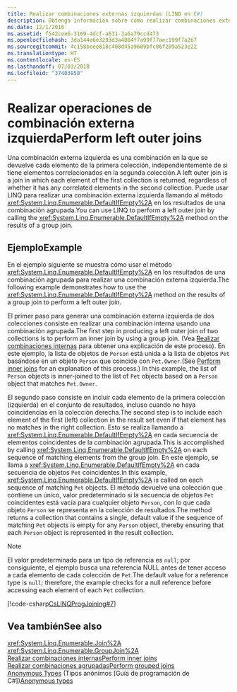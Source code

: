 ```yaml
---
title: Realizar combinaciones externas izquierdas (LINQ en C#)
description: Obtenga información sobre cómo realizar combinaciones externas izquierdas con LINQ en C#.
ms.date: 12/1/2016
ms.assetid: f542cee6-3169-4dcf-a631-3a6a79ccd473
ms.openlocfilehash: 3da144e6e3293d3a4084f7a99f77aec199f7a267
ms.sourcegitcommit: 4c158beee818c408d45a9609bfc06f209a523e22
ms.translationtype: HT
ms.contentlocale: es-ES
ms.lasthandoff: 07/03/2018
ms.locfileid: "37403858"
---
```

# <a name="perform-left-outer-joins"></a><span data-ttu-id="63767-103">Realizar operaciones de combinación externa izquierda</span><span class="sxs-lookup"><span data-stu-id="63767-103">Perform left outer joins</span></span>

<span data-ttu-id="63767-104">Una combinación externa izquierda es una combinación en la que se devuelve cada elemento de la primera colección, independientemente de si tiene elementos correlacionados en la segunda colección.</span><span class="sxs-lookup"><span data-stu-id="63767-104">A left outer join is a join in which each element of the first collection is returned, regardless of whether it has any correlated elements in the second collection.</span></span> <span data-ttu-id="63767-105">Puede usar LINQ para realizar una combinación externa izquierda llamando al método <xref:System.Linq.Enumerable.DefaultIfEmpty%2A> en los resultados de una combinación agrupada.</span><span class="sxs-lookup"><span data-stu-id="63767-105">You can use LINQ to perform a left outer join by calling the <xref:System.Linq.Enumerable.DefaultIfEmpty%2A> method on the results of a group join.</span></span>

## <a name="example"></a><span data-ttu-id="63767-106">Ejemplo</span><span class="sxs-lookup"><span data-stu-id="63767-106">Example</span></span>

<span data-ttu-id="63767-107">En el ejemplo siguiente se muestra cómo usar el método <xref:System.Linq.Enumerable.DefaultIfEmpty%2A> en los resultados de una combinación agrupada para realizar una combinación externa izquierda.</span><span class="sxs-lookup"><span data-stu-id="63767-107">The following example demonstrates how to use the <xref:System.Linq.Enumerable.DefaultIfEmpty%2A> method on the results of a group join to perform a left outer join.</span></span>

<span data-ttu-id="63767-108">El primer paso para generar una combinación externa izquierda de dos colecciones consiste en realizar una combinación interna usando una combinación agrupada.</span><span class="sxs-lookup"><span data-stu-id="63767-108">The first step in producing a left outer join of two collections is to perform an inner join by using a group join.</span></span> <span data-ttu-id="63767-109">(Vea [Realizar combinaciones internas](perform-inner-joins.md) para obtener una explicación de este proceso). En este ejemplo, la lista de objetos de `Person` está unida a la lista de objetos `Pet` basándose en un objeto `Person` que coincide con `Pet.Owner`.</span><span class="sxs-lookup"><span data-stu-id="63767-109">(See [Perform inner joins](perform-inner-joins.md) for an explanation of this process.) In this example, the list of `Person` objects is inner-joined to the list of `Pet` objects based on a `Person` object that matches `Pet.Owner`.</span></span>

<span data-ttu-id="63767-110">El segundo paso consiste en incluir cada elemento de la primera colección (izquierda) en el conjunto de resultados, incluso cuando no haya coincidencias en la colección derecha.</span><span class="sxs-lookup"><span data-stu-id="63767-110">The second step is to include each element of the first (left) collection in the result set even if that element has no matches in the right collection.</span></span> <span data-ttu-id="63767-111">Esto se realiza llamando a <xref:System.Linq.Enumerable.DefaultIfEmpty%2A> en cada secuencia de elementos coincidentes de la combinación agrupada.</span><span class="sxs-lookup"><span data-stu-id="63767-111">This is accomplished by calling <xref:System.Linq.Enumerable.DefaultIfEmpty%2A> on each sequence of matching elements from the group join.</span></span> <span data-ttu-id="63767-112">En este ejemplo, se llama a <xref:System.Linq.Enumerable.DefaultIfEmpty%2A> en cada secuencia de objetos `Pet` coincidentes.</span><span class="sxs-lookup"><span data-stu-id="63767-112">In this example, <xref:System.Linq.Enumerable.DefaultIfEmpty%2A> is called on each sequence of matching `Pet` objects.</span></span> <span data-ttu-id="63767-113">El método devuelve una colección que contiene un único, valor predeterminado si la secuencia de objetos `Pet` coincidentes está vacía para cualquier objeto `Person`, con lo que cada objeto `Person` se representa en la colección de resultados.</span><span class="sxs-lookup"><span data-stu-id="63767-113">The method returns a collection that contains a single, default value if the sequence of matching `Pet` objects is empty for any `Person` object, thereby ensuring that each `Person` object is represented in the result collection.</span></span>

> [!NOTE]
> <span data-ttu-id="63767-114">El valor predeterminado para un tipo de referencia es `null`; por consiguiente, el ejemplo busca una referencia NULL antes de tener acceso a cada elemento de cada colección de `Pet`.</span><span class="sxs-lookup"><span data-stu-id="63767-114">The default value for a reference type is `null`; therefore, the example checks for a null reference before accessing each element of each `Pet` collection.</span></span>

[!code-csharp[CsLINQProgJoining#7](~/samples/snippets/csharp/concepts/linq/how-to-perform-left-outer-joins_1.cs)]

## <a name="see-also"></a><span data-ttu-id="63767-115">Vea también</span><span class="sxs-lookup"><span data-stu-id="63767-115">See also</span></span>

<xref:System.Linq.Enumerable.Join%2A>  
<xref:System.Linq.Enumerable.GroupJoin%2A>  
[<span data-ttu-id="63767-116">Realizar combinaciones internas</span><span class="sxs-lookup"><span data-stu-id="63767-116">Perform inner joins</span></span>](perform-inner-joins.md)  
[<span data-ttu-id="63767-117">Realizar combinaciones agrupadas</span><span class="sxs-lookup"><span data-stu-id="63767-117">Perform grouped joins</span></span>](perform-grouped-joins.md)  
<span data-ttu-id="63767-118">[Anonymous Types](../programming-guide/classes-and-structs/anonymous-types.md) (Tipos anónimos [Guía de programación de C#])</span><span class="sxs-lookup"><span data-stu-id="63767-118">[Anonymous types](../programming-guide/classes-and-structs/anonymous-types.md)</span></span>  